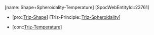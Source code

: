 ﻿---
type: TrizContradiction
aliases:
- Shape+Spheroidality-Temperature
license: CC BY-SA 4.0
copyright: https://github.com/SpocWeb
IsDeleted: false
IsReadOnly: false
Confidential: public
tags: 
- Triz/Contradiction
---
[name::Shape+Spheroidality-Temperature]
[SpocWebEntityId::23761]
+ [pro::[Triz-Shape](tech/Triz/Parameter/Triz-Shape.md)]
[Triz-Principle::[Triz-Spheroidality](tech/Triz/Principle/Triz-Spheroidality.md)]
- [con::[Triz-Temperature](tech/Triz/Parameter/Triz-Temperature.md)]

